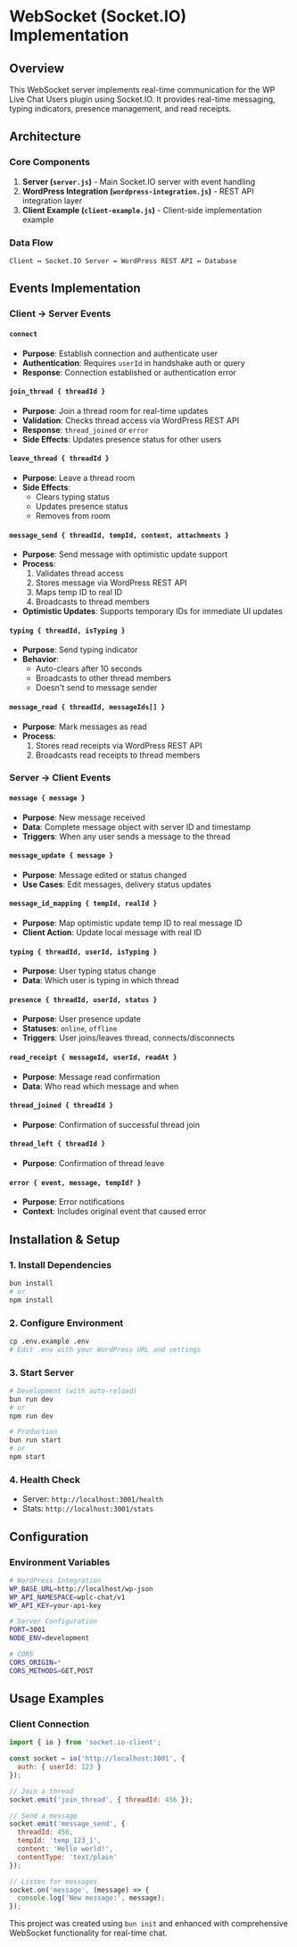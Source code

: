# WebSocket (Socket.IO) Implementation

## Overview
This WebSocket server implements real-time communication for the WP Live Chat Users plugin using Socket.IO. It provides real-time messaging, typing indicators, presence management, and read receipts.

## Architecture

### Core Components
1. **Server (`server.js`)** - Main Socket.IO server with event handling
2. **WordPress Integration (`wordpress-integration.js`)** - REST API integration layer
3. **Client Example (`client-example.js`)** - Client-side implementation example

### Data Flow
```
Client ↔ Socket.IO Server ↔ WordPress REST API ↔ Database
```

## Events Implementation

### Client → Server Events

#### `connect`
- **Purpose**: Establish connection and authenticate user
- **Authentication**: Requires `userId` in handshake auth or query
- **Response**: Connection established or authentication error

#### `join_thread { threadId }`
- **Purpose**: Join a thread room for real-time updates
- **Validation**: Checks thread access via WordPress REST API
- **Response**: `thread_joined` or `error`
- **Side Effects**: Updates presence status for other users

#### `leave_thread { threadId }`
- **Purpose**: Leave a thread room
- **Side Effects**: 
  - Clears typing status
  - Updates presence status
  - Removes from room

#### `message_send { threadId, tempId, content, attachments }`
- **Purpose**: Send message with optimistic update support
- **Process**:
  1. Validates thread access
  2. Stores message via WordPress REST API
  3. Maps temp ID to real ID
  4. Broadcasts to thread members
- **Optimistic Updates**: Supports temporary IDs for immediate UI updates

#### `typing { threadId, isTyping }`
- **Purpose**: Send typing indicator
- **Behavior**: 
  - Auto-clears after 10 seconds
  - Broadcasts to other thread members
  - Doesn't send to message sender

#### `message_read { threadId, messageIds[] }`
- **Purpose**: Mark messages as read
- **Process**:
  1. Stores read receipts via WordPress REST API
  2. Broadcasts read receipts to thread members

### Server → Client Events

#### `message { message }`
- **Purpose**: New message received
- **Data**: Complete message object with server ID and timestamp
- **Triggers**: When any user sends a message to the thread

#### `message_update { message }`
- **Purpose**: Message edited or status changed
- **Use Cases**: Edit messages, delivery status updates

#### `message_id_mapping { tempId, realId }`
- **Purpose**: Map optimistic update temp ID to real message ID
- **Client Action**: Update local message with real ID

#### `typing { threadId, userId, isTyping }`
- **Purpose**: User typing status change
- **Data**: Which user is typing in which thread

#### `presence { threadId, userId, status }`
- **Purpose**: User presence update
- **Statuses**: `online`, `offline`
- **Triggers**: User joins/leaves thread, connects/disconnects

#### `read_receipt { messageId, userId, readAt }`
- **Purpose**: Message read confirmation
- **Data**: Who read which message and when

#### `thread_joined { threadId }`
- **Purpose**: Confirmation of successful thread join

#### `thread_left { threadId }`
- **Purpose**: Confirmation of thread leave

#### `error { event, message, tempId? }`
- **Purpose**: Error notifications
- **Context**: Includes original event that caused error

## Installation & Setup

### 1. Install Dependencies
```bash
bun install
# or
npm install
```

### 2. Configure Environment
```bash
cp .env.example .env
# Edit .env with your WordPress URL and settings
```

### 3. Start Server
```bash
# Development (with auto-reload)
bun run dev
# or
npm run dev

# Production
bun run start
# or
npm start
```

### 4. Health Check
- Server: `http://localhost:3001/health`
- Stats: `http://localhost:3001/stats`

## Configuration

### Environment Variables
```bash
# WordPress Integration
WP_BASE_URL=http://localhost/wp-json
WP_API_NAMESPACE=wplc-chat/v1
WP_API_KEY=your-api-key

# Server Configuration
PORT=3001
NODE_ENV=development

# CORS
CORS_ORIGIN=*
CORS_METHODS=GET,POST
```

## Usage Examples

### Client Connection
```javascript
import { io } from 'socket.io-client';

const socket = io('http://localhost:3001', {
  auth: { userId: 123 }
});

// Join a thread
socket.emit('join_thread', { threadId: 456 });

// Send a message
socket.emit('message_send', {
  threadId: 456,
  tempId: 'temp_123_1',
  content: 'Hello world!',
  contentType: 'text/plain'
});

// Listen for messages
socket.on('message', (message) => {
  console.log('New message:', message);
});
```

This project was created using `bun init` and enhanced with comprehensive WebSocket functionality for real-time chat.
